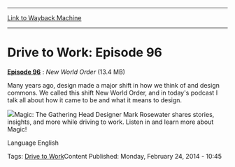 
---
[Link to Wayback Machine](https://web.archive.org/web/20140623054359/http://magic.wizards.com/en/articles/podcasts/155046)

[_metadata_:description]:- "Episode 96 : New World Order (13.4 MB) Many years ago, design made a major shift in how we think of and design commons. We called this shift New World Order, and in today's podcast I talk all about how it came to be and what it means to design."
[_metadata_:generator]:- "Drupal 7 (http://drupal.org)"
[_metadata_:node]:- "155046"
[_metadata_:source]:- "div-main"
[_metadata_:title]:- "Drive to Work: Episode 96"
[_metadata_:wayback_capture_timestamp]:- "2014-06-23 05:43:59"
[_metadata_:wayback_raw_url]:- "https://web.archive.org/web/20140623054359id_/http://magic.wizards.com/en/articles/podcasts/155046"
[_metadata_:wayback_url]:- "http://magic.wizards.com/en/articles/podcasts/155046"
---





Drive to Work: Episode 96
=========================


 







[**Episode 96**](http://media.wizards.com/podcasts/magic/drivetowork96nwo.mp3) : *New World Order* (13.4 MB) 


Many years ago, design made a major shift in how we think of and design commons. We called this shift New World Order, and in today's podcast I talk all about how it came to be and what it means to design.


![](https://media.magic.wizards.com/image_legacy_migration/magic/images/mtgcom/authorpics/authorpic_markrosewater.jpg)Magic: The Gathering Head Designer Mark Rosewater shares stories, insights, and more while driving to work. Listen in and learn more about Magic!



Language 
 English

Tags: [Drive to Work](/en/tags/drive-work)Content Published: Monday, February 24, 2014 - 10:45  

 
  

  







